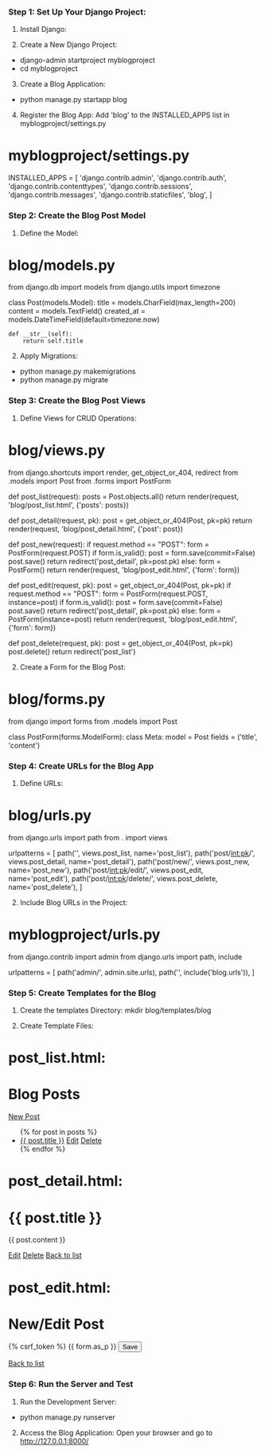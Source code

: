 ### Step 1: Set Up Your Django Project:
1. Install Django:

2. Create a New Django Project:
- django-admin startproject myblogproject
- cd myblogproject

3. Create a Blog Application:
- python manage.py startapp blog

4. Register the Blog App: Add 'blog' to the INSTALLED_APPS list in myblogproject/settings.py
# myblogproject/settings.py
INSTALLED_APPS = [
    'django.contrib.admin',
    'django.contrib.auth',
    'django.contrib.contenttypes',
    'django.contrib.sessions',
    'django.contrib.messages',
    'django.contrib.staticfiles',
    'blog',
]

### Step 2: Create the Blog Post Model
1. Define the Model:
# blog/models.py
from django.db import models
from django.utils import timezone

class Post(models.Model):
    title = models.CharField(max_length=200)
    content = models.TextField()
    created_at = models.DateTimeField(default=timezone.now)

    def __str__(self):
        return self.title


2. Apply Migrations:
- python manage.py makemigrations
- python manage.py migrate

### Step 3: Create the Blog Post Views
1. Define Views for CRUD Operations:
# blog/views.py
from django.shortcuts import render, get_object_or_404, redirect
from .models import Post
from .forms import PostForm

def post_list(request):
    posts = Post.objects.all()
    return render(request, 'blog/post_list.html', {'posts': posts})

def post_detail(request, pk):
    post = get_object_or_404(Post, pk=pk)
    return render(request, 'blog/post_detail.html', {'post': post})

def post_new(request):
    if request.method == "POST":
        form = PostForm(request.POST)
        if form.is_valid():
            post = form.save(commit=False)
            post.save()
            return redirect('post_detail', pk=post.pk)
    else:
        form = PostForm()
    return render(request, 'blog/post_edit.html', {'form': form})

def post_edit(request, pk):
    post = get_object_or_404(Post, pk=pk)
    if request.method == "POST":
        form = PostForm(request.POST, instance=post)
        if form.is_valid():
            post = form.save(commit=False)
            post.save()
            return redirect('post_detail', pk=post.pk)
    else:
        form = PostForm(instance=post)
    return render(request, 'blog/post_edit.html', {'form': form})

def post_delete(request, pk):
    post = get_object_or_404(Post, pk=pk)
    post.delete()
    return redirect('post_list')

2. Create a Form for the Blog Post:
# blog/forms.py
from django import forms
from .models import Post

class PostForm(forms.ModelForm):
    class Meta:
        model = Post
        fields = ('title', 'content')

### Step 4: Create URLs for the Blog App
1. Define URLs:
# blog/urls.py
from django.urls import path
from . import views

urlpatterns = [
    path('', views.post_list, name='post_list'),
    path('post/<int:pk>/', views.post_detail, name='post_detail'),
    path('post/new/', views.post_new, name='post_new'),
    path('post/<int:pk>/edit/', views.post_edit, name='post_edit'),
    path('post/<int:pk>/delete/', views.post_delete, name='post_delete'),
]

2. Include Blog URLs in the Project:
# myblogproject/urls.py
from django.contrib import admin
from django.urls import path, include

urlpatterns = [
    path('admin/', admin.site.urls),
    path('', include('blog.urls')),
]

### Step 5: Create Templates for the Blog
1. Create the templates Directory:
mkdir blog/templates/blog

2. Create Template Files:
# post_list.html:
<!-- blog/templates/blog/post_list.html -->
<!DOCTYPE html>
<html>
<head>
    <title>Blog Posts</title>
</head>
<body>
    <h1>Blog Posts</h1>
    <a href="{% url 'post_new' %}">New Post</a>
    <ul>
        {% for post in posts %}
        <li>
            <a href="{% url 'post_detail' pk=post.pk %}">{{ post.title }}</a>
            <a href="{% url 'post_edit' pk=post.pk %}">Edit</a>
            <a href="{% url 'post_delete' pk=post.pk %}">Delete</a>
        </li>
        {% endfor %}
    </ul>
</body>
</html>

# post_detail.html:
<!-- blog/templates/blog/post_detail.html -->
<!DOCTYPE html>
<html>
<head>
    <title>{{ post.title }}</title>
</head>
<body>
    <h1>{{ post.title }}</h1>
    <p>{{ post.content }}</p>
    <a href="{% url 'post_edit' pk=post.pk %}">Edit</a>
    <a href="{% url 'post_delete' pk=post.pk %}">Delete</a>
    <a href="{% url 'post_list' %}">Back to list</a>
</body>
</html>

# post_edit.html:
<!-- blog/templates/blog/post_edit.html -->
<!DOCTYPE html>
<html>
<head>
    <title>New/Edit Post</title>
</head>
<body>
    <h1>New/Edit Post</h1>
    <form method="post">
        {% csrf_token %}
        {{ form.as_p }}
        <button type="submit">Save</button>
    </form>
    <a href="{% url 'post_list' %}">Back to list</a>
</body>
</html>

### Step 6: Run the Server and Test
1. Run the Development Server:
- python manage.py runserver

2. Access the Blog Application:
Open your browser and go to http://127.0.0.1:8000/
